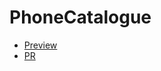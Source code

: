 # PhoneCatalogue

* [Preview](https://bogdanpashynskyi.github.io/PhoneCatalogue/)
* [PR](https://github.com/bogdanpashynskyi/PhoneCatalogue/pull/2/files)

